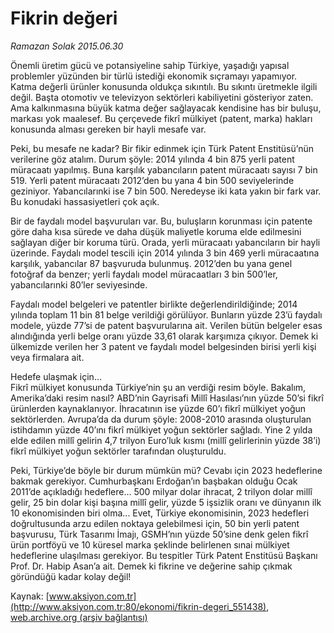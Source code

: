 # Fikrin değeri

*Ramazan Solak 2015.06.30*

<div class="pNewsDetailMainContent" itemprop="articleBody">
 <p>
  Önemli üretim gücü ve potansiyeline sahip Türkiye, yaşadığı yapısal problemler yüzünden bir türlü istediği ekonomik sıçramayı yapamıyor. Katma değerli ürünler konusunda oldukça sıkıntılı. Bu sıkıntı üretmekle ilgili değil. Başta otomotiv ve televizyon sektörleri kabiliyetini gösteriyor zaten. Ama kalkınmasına büyük katma değer sağlayacak kendisine has bir buluşu, markası yok maalesef. Bu çerçevede fikrî mülkiyet (patent, marka) hakları konusunda alması gereken bir hayli mesafe var.
 </p>
 <p>
  Peki, bu mesafe ne kadar? Bir fikir edinmek için Türk Patent Enstitüsü’nün verilerine göz atalım. Durum şöyle: 2014 yılında 4 bin 875 yerli patent müracaatı yapılmış. Buna karşılık yabancıların patent müracaatı sayısı 7 bin 519. Yerli patent müracaatı 2012’den bu yana 4 bin 500 seviyelerinde geziniyor. Yabancılarınki ise 7 bin 500. Neredeyse iki kata yakın bir fark var. Bu konudaki hassasiyetleri çok açık.
 </p>
 <p>
  Bir de faydalı model başvuruları var. Bu, buluşların korunması için patente göre daha kısa sürede ve daha düşük maliyetle koruma elde edilmesini sağlayan diğer bir koruma türü. Orada, yerli müracaatı yabancıların bir hayli üzerinde. Faydalı model tescili için 2014 yılında 3 bin 469 yerli müracaatına karşılık, yabancılar 87 başvuruda bulunmuş. 2012’den bu yana genel fotoğraf da benzer; yerli faydalı model müracaatları 3 bin 500’ler, yabancılarınki 80’ler seviyesinde.
 </p>
 <p>
  Faydalı model belgeleri ve patentler birlikte değerlendirildiğinde; 2014 yılında toplam 11 bin 81 belge verildiği görülüyor. Bunların yüzde 23’ü faydalı modele, yüzde 77’si de patent başvurularına ait. Verilen bütün belgeler esas alındığında yerli belge oranı yüzde 33,61 olarak karşımıza çıkıyor. Demek ki ülkemizde verilen her 3 patent ve faydalı model belgesinden birisi yerli kişi veya firmalara ait.
 </p>
 <p>
  Hedefe ulaşmak için...
  <br/>
  Fikrî mülkiyet konusunda Türkiye’nin şu an verdiği resim böyle. Bakalım, Amerika’daki resim nasıl? ABD’nin Gayrisafi Millî Hasılası’nın yüzde 50’si fikrî ürünlerden kaynaklanıyor. İhracatının ise yüzde 60’ı fikrî mülkiyet yoğun sektörlerden. Avrupa’da da durum şöyle: 2008-2010 arasında oluşturulan istihdamın yüzde 40’ını fikrî mülkiyet yoğun sektörler sağladı. Yine 2 yılda elde edilen millî gelirin 4,7 trilyon Euro’luk kısmı (millî gelirlerinin yüzde 38’i) fikrî mülkiyet yoğun sektörler tarafından oluşturuldu.
 </p>
 <p>
  Peki, Türkiye’de böyle bir durum mümkün mü? Cevabı için 2023 hedeflerine bakmak gerekiyor. Cumhurbaşkanı Erdoğan’ın başbakan olduğu Ocak 2011’de açıkladığı hedeflere… 500 milyar dolar ihracat, 2 trilyon dolar millî gelir, 25 bin dolar kişi başına millî gelir, yüzde 5 işsizlik oranı ve dünyanın ilk 10 ekonomisinden biri olma... Evet, Türkiye ekonomisinin, 2023 hedefleri doğrultusunda arzu edilen noktaya gelebilmesi için, 50 bin yerli patent başvurusu, Türk Tasarımı İmajı, GSMH’nın yüzde 50’sine denk gelen fikrî ürün portföyü ve 10 küresel marka şeklinde belirlenen sınai mülkiyet hedeflerine ulaşılması gerekiyor. Bu tespitler Türk Patent Enstitüsü Başkanı Prof. Dr. Habip Asan’a ait. Demek ki fikrine ve değerine sahip çıkmak göründüğü kadar kolay değil!
 </p>
</div>


Kaynak: [www.aksiyon.com.tr](http://www.aksiyon.com.tr:80/ekonomi/fikrin-degeri_551438), [web.archive.org (arşiv bağlantısı)](http://web.archive.org/web/20150711140536/http://www.aksiyon.com.tr:80/ekonomi/fikrin-degeri_551438)
